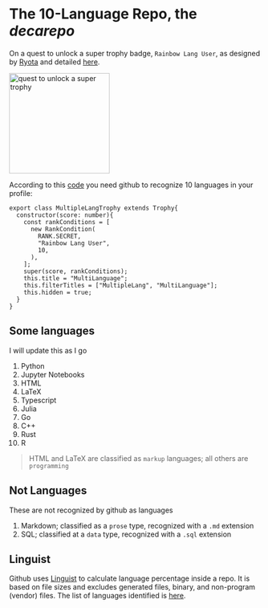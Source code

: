 # The 10-Language Repo, the *decarepo*
On a quest to unlock a super trophy badge, `Rainbow Lang User`, as designed by [Ryota](https://github.com/ryo-ma) and detailed [here](https://github.com/ryo-ma/github-profile-trophy).
<p align="left"><img width="200" alt="quest to unlock a super trophy" src="https://user-images.githubusercontent.com/6661165/91643641-28cd4780-ea70-11ea-94a9-a51885252700.png">
    
According to this [code](https://github.com/ryo-ma/github-profile-trophy/blob/master/src/trophy.ts) you need github to recognize 10 languages in your profile:

```
export class MultipleLangTrophy extends Trophy{
  constructor(score: number){
    const rankConditions = [
      new RankCondition(
        RANK.SECRET,
        "Rainbow Lang User",
        10,
      ),
    ];
    super(score, rankConditions);
    this.title = "MultiLanguage";
    this.filterTitles = ["MultipleLang", "MultiLanguage"];
    this.hidden = true;
  }
}
```
    
## Some languages
I will update this as I go
    
1. Python
1. Jupyter Notebooks
1. HTML
1. LaTeX
1. Typescript
1. Julia
1. Go
1. C++
1. Rust
1. R

> HTML and LaTeX are classified as `markup` languages; all others are `programming`    
    
## Not Languages
These are not recognized by github as languages
    
1. Markdown; classified as a `prose` type, recognized with a `.md` extension
1. SQL; classified at a `data` type, recognized with a `.sql` extension
    
## Linguist
Github uses [Linguist](https://github.com/github/linguist/) to calculate language percentage inside a repo. It is based on file sizes and excludes generated files, binary, and non-program (vendor) files. The list of languages identified is [here](https://github.com/github/linguist/blob/master/lib/linguist/languages.yml).
